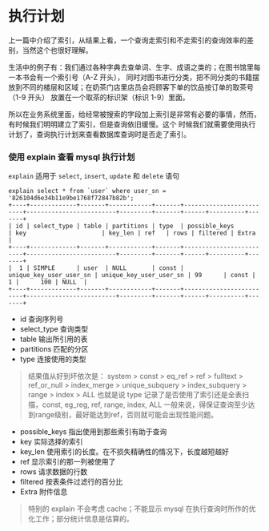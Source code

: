 # 执行计划

上一篇中介绍了索引，从结果上看，一个查询走索引和不走索引的查询效率的差别，当然这个也很好理解。

生活中的例子有：我们通过各种字典去查单词、生字、成语之类的；在图书馆里每一本书会有一个索引号（A-Z 开头），
同时对图书进行分类，把不同分类的书籍摆放到不同的楼层和区域；在奶茶门店里店员会将顾客下单的饮品按订单的取茶号（1-9 开头）
放置在一个取茶的标识架（标识 1-9）里面。

所以在业务系统里面，给经常被搜索的字段加上索引是非常有必要的事情，然而，有时候我们明明建立了索引，但是查询依旧缓慢。这个
时候我们就需要使用执行计划了，查询执行计划来查看数据库查询时是否走了索引。

### 使用 explain 查看 mysql 执行计划

`explain` 适用于 `select`, `insert`, `update` 和 `delete` 语句

```mysql
explain select * from `user` where user_sn = '826104d6e34b11e9be1768f72847b82b';
+----+-------------+-------+------------+-------+-------------------------+-------------------------+---------+-------+------+----------+-------+
| id | select_type | table | partitions | type  | possible_keys           | key                     | key_len | ref   | rows | filtered | Extra |
+----+-------------+-------+------------+-------+-------------------------+-------------------------+---------+-------+------+----------+-------+
|  1 | SIMPLE      | user  | NULL       | const | unique_key_user_user_sn | unique_key_user_user_sn | 99      | const |    1 |      100 | NULL  |
+----+-------------+-------+------------+-------+-------------------------+-------------------------+---------+-------+------+----------+-------+
```

- id 查询序列号
- select_type 查询类型
- table 输出所引用的表
- partitions 匹配的分区
- type 连接使用的类型

> 结果值从好到坏依次是：
system > const > eq_ref > ref > fulltext > ref_or_null > index_merge > unique_subquery > index_subquery > range > index > ALL
也就是说 type 记录了是否使用了索引还是全表扫描，const, eg_reg, ref, range, index, ALL
一般来说，得保证查询至少达到range级别，最好能达到ref，否则就可能会出现性能问题。

- possible_keys 指出使用到那些索引有助于查询
- key 实际选择的索引
- key_len 使用索引的长度。在不损失精确性的情况下，长度越短越好
- ref 显示索引的那一列被使用了
- rows 请求数据的行数
- filtered 按表条件过滤行的百分比
- Extra 附件信息

> 特别的 explain 不会考虑 cache；不能显示 mysql 在执行查询时所作的优化工作；部分统计信息是估算的。
